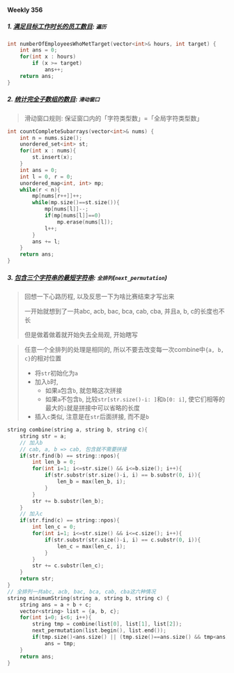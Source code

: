 #### Weekly 356

##### 1. [满足目标工作时长的员工数目](https://leetcode.cn/problems/number-of-employees-who-met-the-target/): `遍历`

```CPP
int numberOfEmployeesWhoMetTarget(vector<int>& hours, int target) {
    int ans = 0;
    for(int x : hours)
        if (x >= target)
            ans++;
    return ans;
}
```

##### 2. [统计完全子数组的数目](https://leetcode.cn/problems/count-complete-subarrays-in-an-array/): `滑动窗口`
> 滑动窗口规则: 保证窗口内的「字符类型数」=「全局字符类型数」

```CPP
int countCompleteSubarrays(vector<int>& nums) {
    int n = nums.size();
    unordered_set<int> st;
    for(int x : nums){
        st.insert(x);
    }
    int ans = 0;
    int l = 0, r = 0;
    unordered_map<int, int> mp;
    while(r < n){
        mp[nums[r++]]++;
        while(mp.size()==st.size()){
            mp[nums[l]]--;
            if(mp[nums[l]]==0)
                mp.erase(nums[l]);
            l++;
        }
        ans += l;
    }
    return ans;
}
```

##### 3. [包含三个字符串的最短字符串](https://leetcode.cn/problems/shortest-string-that-contains-three-strings/): `全排列`(`next_permutation`)

> 回想一下心路历程, 以及反思一下为啥比赛结束才写出来
>
> 一开始就想到了一共abc, acb, bac, bca, cab, cba, 并且a, b, c的长度也不长
>
> 但是做着做着就开始失去全局观, 开始瞎写

> 任意一个全排列的处理是相同的, 所以不要去改变每一次combine中`{a, b, c}`的相对位置
>
> - 将`str`初始化为`a`
> - 加入`b`时, 
>   - 如果`a`包含`b`, 就忽略这次拼接
>   - 如果`a`不包含`b`, 比较`str[str.size()-i: ]`和`b[0: i]`, 使它们相等的最大的`i`就是拼接中可以省略的长度
> - 插入`c`类似, 注意是在`str`后面拼接, 而不是`b`

```CPP
string combine(string a, string b, string c){
    string str = a;
    // 加入b
    // cab, a, b => cab, 包含就不需要拼接
    if(str.find(b) == string::npos){
        int len_b = 0;
        for(int i=1; i<=str.size() && i<=b.size(); i++){
            if(str.substr(str.size()-i, i) == b.substr(0, i)){
                len_b = max(len_b, i);
            }
        }
        str += b.substr(len_b);
    }
    // 加入c
    if(str.find(c) == string::npos){
        int len_c = 0;
        for(int i=1; i<=str.size() && i<=c.size(); i++){
            if(str.substr(str.size()-i, i) == c.substr(0, i)){
                len_c = max(len_c, i);
            }
        }
        str += c.substr(len_c);
    }
    return str;
}
// 全排列一共abc, acb, bac, bca, cab, cba这六种情况
string minimumString(string a, string b, string c) {
    string ans = a + b + c;
    vector<string> list = {a, b, c};
    for(int i=0; i<6; i++){
        string tmp = combine(list[0], list[1], list[2]);
        next_permutation(list.begin(), list.end());
        if(tmp.size()<ans.size() || (tmp.size()==ans.size() && tmp<ans))
            ans = tmp;
    }
    return ans;
}
```